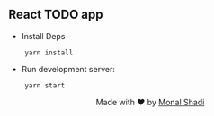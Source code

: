 ## React TODO app

- Install Deps
```
    yarn install
```

- Run development server:
```
    yarn start
```

<p align="center"> Made with ❤ by <a href="https://github.com/Monal5031">Monal Shadi</a></p>